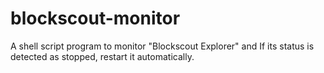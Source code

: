 # blockscout-monitor
A shell script program to monitor "Blockscout Explorer" and If its status is detected as stopped, restart it automatically.
